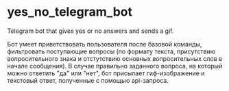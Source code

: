 # yes_no_telegram_bot
Telegram bot that gives yes or no answers and sends a gif.

Бот умеет приветствовать пользователя после базовой команды, фильтровать поступающие вопросы (по формату текста, присутствию вопросительного знака и отстутствию основных вопросительных слов в начале сообщения). В случае правильно заданного вопроса, на который можно ответить "да" или "нет", бот присылает гиф-изображение и текстовый ответ, полученные с помощью api-запроса.